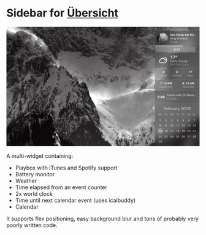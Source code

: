 # Sidebar for [Übersicht](http://tracesof.net/uebersicht/)

![](https://raw.githubusercontent.com/Pe8er/Sidebar.Widget/master/screenshot.png)

A multi-widget containing:
- Playbox with iTunes and Spotify support
- Battery monitor
- Weather
- Time elapsed from an event counter
- 2x world clock
- Time until next calendar event (uses icalbuddy)
- Calendar

It supports flex positioning, easy background blur and tons of probably very poorly written code.


